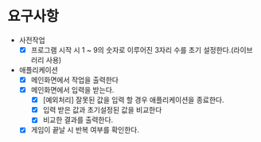 # 요구사항

- 사전작업
    - [x]  프로그램 시작 시 1 ~ 9의 숫자로 이루어진 3자리 수를 초기 설정한다.(라이브러리 사용)
- 애플리케이션
    - [x]  메인화면에서 작업을 출력한다
    - [x]  메인화면에서 입력을 받는다.
        - [x]  [예외처리] 잘못된 값을 입력 할 경우 애플리케이션을 종료한다.
        - [x]  입력 받은 값과 초기설정된 값을 비교한다
        - [x]  비교한 결과를 출력한다.
    - [x]  게임이 끝날 시 반복 여부를 확인한다.